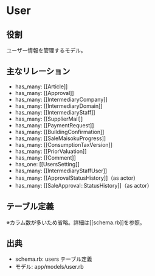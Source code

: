 # User

## 役割
ユーザー情報を管理するモデル。

## 主なリレーション
- has_many: [[Article]]
- has_many: [[Approval]]
- has_many: [[IntermediaryCompany]]
- has_many: [[IntermediaryDomain]]
- has_many: [[IntermediaryStaff]]
- has_many: [[SupplierMail]]
- has_many: [[PaymentRequest]]
- has_many: [[BuildingConfirmation]]
- has_many: [[SaleMaisokuProgress]]
- has_many: [[ConsumptionTaxVersion]]
- has_many: [[PriorValuation]]
- has_many: [[Comment]]
- has_one: [[UsersSetting]]
- has_many: [[IntermediaryStaffUser]]
- has_many: [[ApprovalStatusHistory]]（as actor）
- has_many: [[SaleApproval::StatusHistory]]（as actor）

## テーブル定義

※カラム数が多いため省略。詳細は[[schema.rb]]を参照。

## 出典
- schema.rb: users テーブル定義
- モデル: app/models/user.rb 